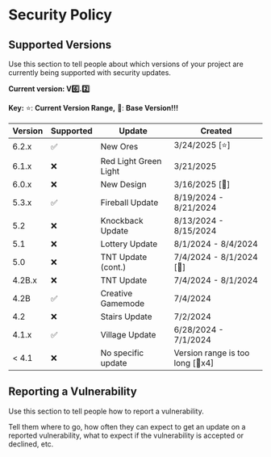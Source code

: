 # Security Policy

## Supported Versions

Use this section to tell people about which versions of your project are
currently being supported with security updates.

**Current version: V6️⃣.2️⃣**

**Key:** ⭐: **Current Version Range,**  🎉: **Base Version!!!**

| Version | Supported          | Update               | Created                          |
|---------|--------------------|----------------------|----------------------------------|
| 6.2.x   | :white_check_mark: | New Ores             | 3/24/2025 [⭐]                   |
| 6.1.x   | :x:                | Red Light Green Light| 3/21/2025                        |
| 6.0.x   | :x:                | New Design           | 3/16/2025 [🎉]                   | 
| 5.3.x   | :white_check_mark: | Fireball Update      | 8/19/2024 - 8/21/2024            |
| 5.2     | :x:                | Knockback Update     | 8/13/2024 - 8/15/2024            |
| 5.1     | :x:                | Lottery Update       | 8/1/2024 - 8/4/2024              |
| 5.0     | :x:                | TNT Update (cont.)   | 7/4/2024 - 8/1/2024 [🎉]         |
| 4.2B.x  | :x:                | TNT Update           | 7/4/2024 - 8/1/2024              |
| 4.2B    | :white_check_mark: | Creative Gamemode    | 7/4/2024                         |
| 4.2     | :x:                | Stairs Update        | 7/2/2024                         |
| 4.1.x   | :white_check_mark: | Village Update       | 6/28/2024 - 7/1/2024             |
| < 4.1   | :x:                | No specific update   | Version range is too long [🎉x4] |

## Reporting a Vulnerability

Use this section to tell people how to report a vulnerability.

Tell them where to go, how often they can expect to get an update on a
reported vulnerability, what to expect if the vulnerability is accepted or
declined, etc.
